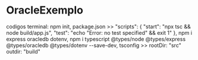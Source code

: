 # OracleExemplo
codigos terminal: 
npm init,
package.json >> 
"scripts": {
    "start": "npx tsc && node build/app.js",
    "test": "echo \"Error: no test specified\" && exit 1"
  },
npm i express oracledb dotenv,
npm i typescript @types/node @types/express @types/oracledb @types/dotenv --save-dev,
tsconfig >> rootDir: "src" outdir: "build"